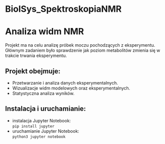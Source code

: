 # BiolSys_SpektroskopiaNMR
# Analiza widm NMR
Projekt ma na celu analizę próbek moczu pochodzących z eksperymentu. Głównym zadaniem było sprawdzenie jak poziom metabolitów zmienia się w trakcie trwania eksperymentu.

## Projekt obejmuje:
- Przetwarzanie i analiza danych eksperymentalnych.
- Wizualizacje widm modelowych oraz eksperymentalnych.
- Statystyczna analiza wyników.

## Instalacja i uruchamianie:
- instalacja Jupyter Notebook:  
`pip install jupyter`  
 - uruchamianie Jupyter Notebook:  
`python3 jupyter notebook`
